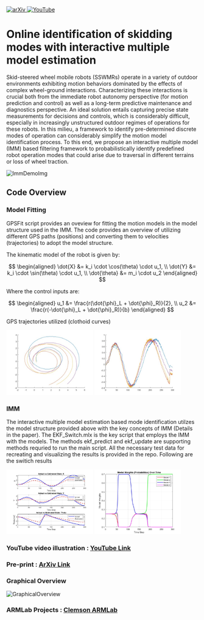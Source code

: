 <a href="https://arxiv.org/abs/2409.20554">
  <img src="https://img.shields.io/badge/arXiv-2409.20554-b31b1b.svg" alt="arXiv" />
</a>
<a href="https://www.youtube.com/results?search_query=online+identification+of+skidding+modes">
  <img src="https://img.shields.io/badge/YouTube-Video-red.svg?logo=youtube" alt="YouTube" />
</a>


# Online identification of skidding modes with interactive multiple model estimation

Skid-steered wheel mobile robots (SSWMRs) operate in a variety of outdoor environments exhibiting motion behaviors dominated by the effects of complex wheel-ground interactions. Characterizing these interactions is crucial both from the immediate robot autonomy perspective (for motion prediction and control) as well as a long-term predictive maintenance and diagnostics perspective. An ideal solution entails capturing precise state measurements for decisions and controls, which is considerably difficult, especially in increasingly unstructured outdoor regimes of operations for these robots. In this milieu, a framework to identify pre-determined discrete modes of operation can considerably simplify the motion model identification process. To this end, we propose an interactive multiple model (IMM) based filtering framework to probabilistically identify predefined robot operation modes that could arise due to traversal in different terrains or loss of wheel traction.

![ImmDemoImg](https://github.com/user-attachments/assets/bb4f8898-ef64-46d5-9915-7ceeb6d76664)

## Code Overview

### Model Fitting
GPSFit script provides an oveview for fitting the motion models in the model structure used in the IMM. The code provides an overview of utilizing different GPS paths (positions) and converting them to velocities (trajectories) to adopt the model structure.

The kinematic model of the robot is given by:

$$
\begin{aligned}
\dot{X} &= k_i \cdot \cos(\theta) \cdot u_1, \\
\dot{Y} &= k_i \cdot \sin(\theta) \cdot u_1, \\
\dot{\theta} &= m_i \cdot u_2
\end{aligned}
$$

Where the control inputs are:

$$
\begin{aligned}
u_1 &= \frac{r(\dot{\phi}_L + \dot{\phi}_R)}{2}, \\
u_2 &= \frac{r(-\dot{\phi}_L + \dot{\phi}_R)}{b}
\end{aligned}
$$

GPS trajectories utilized (clothoid curves)

<p float="left">
  <img src="https://github.com/ameyarsalvi/2025_ICRA_HuskyIMM/blob/main/GPSPose.jpg" width="45%" />
  <img src="https://github.com/ameyarsalvi/2025_ICRA_HuskyIMM/blob/main/GPSVel.jpg" width="45%" />
</p>

### IMM

The interactive multiple model estimation based mode identification utilzes the model structure provided above with the key concepts of IMM (Details in the paper).
The EKF_Switch.mlx is the key script that employs the IMM with the models. The methods ekf_predict and ekf_update are supporting methods requried to run the main script. All the necessary test data for recreating and visualizing the results is provided in the repo.
Following are the switich results

<p float="left">
  <img src="https://github.com/ameyarsalvi/2025_ICRA_HuskyIMM/blob/main/States.jpg" width="45%" />
  <img src="Weights.jpg" width="45%" />
</p>

### YouTube video illustration : [YouTube Link](https://www.youtube.com/results?search_query=online+identification+of+skidding+modes)

### Pre-print : [ArXiv Link](https://arxiv.org/abs/2409.20554) 

### Graphical Overview
![GraphicalOverview](https://github.com/user-attachments/assets/fb2dfa35-9513-4d1e-8c25-2a090a0772ba)

### ARMLab Projects : [Clemson ARMLab](https://sites.google.com/view/armlab-cuicar/home)
